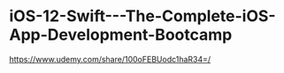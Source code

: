 # iOS-12-Swift---The-Complete-iOS-App-Development-Bootcamp
https://www.udemy.com/share/100oFEBUodc1haR34=/
